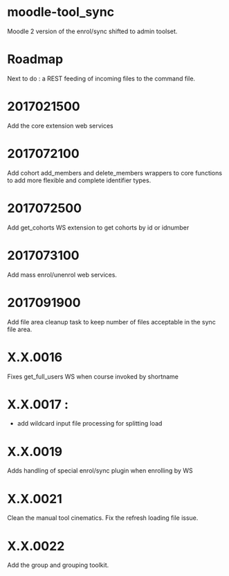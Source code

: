 moodle-tool_sync
================

Moodle 2 version of the enrol/sync shifted to admin toolset.

Roadmap
================

Next to do : a REST feeding of incoming files to the command
file.

2017021500
===================================

Add the core extension web services

2017072100
==================================

Add cohort add_members and delete_members wrappers to core functions
to add more flexible and complete identifier types.

2017072500
===================================

Add get_cohorts WS extension to get cohorts by id or idnumber

2017073100
===================================

Add mass enrol/unenrol web services.

2017091900
===================================

Add file area cleanup task to keep number of files acceptable in the sync file area.

X.X.0016
===================================
Fixes get_full_users WS when course invoked by shortname

X.X.0017 :
===================================
- add wildcard input file processing for splitting load

X.X.0019
===================================
Adds handling of special enrol/sync plugin when enrolling by WS

X.X.0021
===================================
Clean the manual tool cinematics. Fix the refresh loading file issue.

X.X.0022
===================================
Add the group and grouping toolkit.